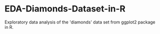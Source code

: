 # EDA-Diamonds-Dataset-in-R
Exploratory data analysis of the 'diamonds' data set from ggplot2 package in R.  
